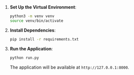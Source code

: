 1. **Set Up the Virtual Environment**:
    ```bash
    python3 -m venv venv
    source venv/bin/activate
    ```

2. **Install Dependencies**:
    ```bash
    pip install -r requirements.txt
    ```

3. **Run the Application**:
    ```bash
    python run.py
    ```
    The application will be available at `http://127.0.0.1:8000`.
